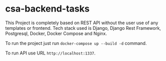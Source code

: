 # csa-backend-tasks

This Project is completely based on REST API without the user use of any templates or frontend. Tech stack used is Django, Django Rest Framework, Postgresql, Docker, Docker Compose and Nginx.

To run the project just run `docker-compose up --build -d` command.

To run API use URL `http://localhost:1337`.
